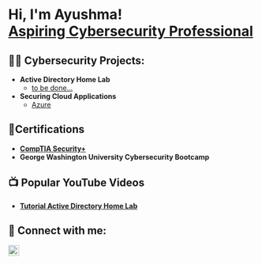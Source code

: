 <h1>Hi, I'm Ayushma! <br/><a href="https://www.linkedin.com/in/ayushma-k/">Aspiring Cybersecurity Professional</a></h1>

<h2>👩‍💻 Cybersecurity Projects:</h2>

- <b>Active Directory Home Lab</b>
  - [to be done...](https://github.com/joshmadakor1/Algorithms-Practice)
- <b>Securing Cloud Applications</b>
  - [Azure](https://github.com/joshmadakor1/4chan-Image-Analysis-Middleware-C964) <b>
 
<h2>📄Certifications</h2>

- [CompTIA Security+](https://www.credly.com/badges/c875f98a-f22a-49a4-a730-312b16f85a06/public_url)
- George Washington University Cybersecurity Bootcamp

<h2>📺 Popular YouTube Videos</h2>

- [Tutorial Active Directory Home Lab](https://www.youtube.com/)
  
<h2> 🤳 Connect with me:</h2>

[<img align="left" alt="ayushma-k | LinkedIn" width="22px" src="https://cdn.jsdelivr.net/npm/simple-icons@v3/icons/linkedin.svg" />][linkedin]

[linkedin]: https://linkedin.com/in/ayushma-k/




